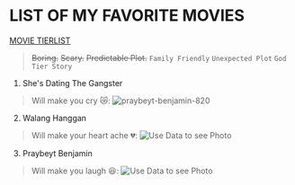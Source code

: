 # LIST OF MY FAVORITE MOVIES
[MOVIE TIERLIST](https://www.FMovies.com)
> ~~Boring.~~  ~~Scary.~~ ~~Predictable Plot.~~
`Family Friendly`
`Unexpected Plot`
`God Tier Story`

  
1. She's Dating The Gangster
> Will make you cry 😿:
 ![praybeyt-benjamin-820](https://user-images.githubusercontent.com/104140138/208019217-5cf22429-4681-4b4d-bec1-f81ac2237943.jpg)
2. Walang Hanggan
> Will make your heart ache 💔:
 ![Use Data to see Photo](Walang_Hanggan-titlecard.jpg)
3. Praybeyt Benjamin 
> Will make you laugh 😆:
 ![Use Data to see Photo](Praybeytbenjofficial.jpg)










